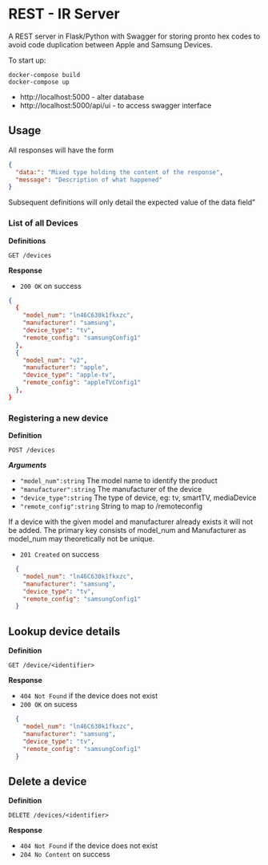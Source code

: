 # REST - IR Server

A REST server in Flask/Python with Swagger for storing pronto hex codes to
avoid code duplication between Apple and Samsung Devices.

To start up:
```text
docker-compose build
docker-compose up
```
* http://localhost:5000 - alter database
* http://localhost:5000/api/ui - to access swagger interface

## Usage

All responses will have the form

```json
{
  "data:": "Mixed type holding the content of the response",
  "message": "Description of what happened"
}
```

Subsequent definitions will only detail the expected value of the data field"

### List of all Devices


**Definitions**

`GET /devices`

**Response**
- `200 OK` on success

```json
{
  {
    "model_num": "ln46C630k1fkxzc",
    "manufacturer": "samsung",
    "device_type": "tv",
    "remote_config": "samsungConfig1"
  },
  {
    "model_num": "v2",
    "manufacturer": "apple",
    "device_type": "apple-tv",
    "remote_config": "appleTVConfig1" 
  },
}
```

### Registering a new device

**Definition** 

`POST /devices`

***Arguments***
- `"model_num":string` The model name to identify the product
- `"manufacturer":string` The manufacturer of the device
- `"device_type":string` The type of device, eg: tv, smartTV, mediaDevice
- `"remote_config":string` String to map to /remoteconfig

If a device with the given model and manufacturer already exists it will not
be added.  The primary key consists of model_num and Manufacturer as
model_num may theoretically not be unique.

- `201 Created` on success

```json
  {
    "model_num": "ln46C630k1fkxzc",
    "manufacturer": "samsung",
    "device_type": "tv",
    "remote_config": "samsungConfig1"
  }
```

## Lookup device details

**Definition**

`GET /device/<identifier>`

**Response**

- `404 Not Found` if the device does not exist
- `200 OK` on sucess
```json
  {
    "model_num": "ln46C630k1fkxzc",
    "manufacturer": "samsung",
    "device_type": "tv",
    "remote_config": "samsungConfig1"
  }
```

## Delete a device

**Definition**

`DELETE /devices/<identifier>`

**Response**
- `404 Not Found` if the device does not exist
- `204 No Content` on success

